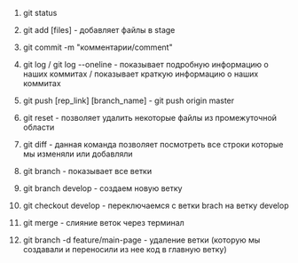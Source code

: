 1. git status
2. git add [files] - добавляет файлы в stage
3. git commit -m "комментарии/comment"
4. git log / git log --oneline - показывает подробную информацию о наших коммитах /  показывает краткую информацию о наших коммитах
5. git push [rep_link] [branch_name] - git push origin master

6. git reset - позволяет удалить некоторые файлы из промежуточной области
7. git diff - данная команда позволяет посмотреть все строки которые мы изменяли или добавляли
8. git branch - показывает все ветки
9. git branch develop - создаем новую ветку
10. git checkout develop - переключаемся с ветки brach на ветку develop
11. git merge - слияние веток через терминал
12. git branch -d feature/main-page - удаление ветки (которую мы создавали и переносили из нее код в главную ветку)